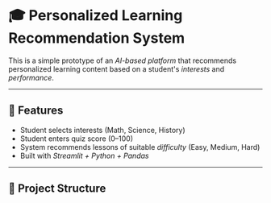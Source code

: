 # 🎓 Personalized Learning Recommendation System

This is a simple prototype of an *AI-based platform* that recommends personalized learning content based on a student's *interests* and *performance*.

---

## 🚀 Features
- Student selects interests (Math, Science, History)
- Student enters quiz score (0–100)
- System recommends lessons of suitable *difficulty* (Easy, Medium, Hard)
- Built with *Streamlit + Python + Pandas*

---

## 📂 Project Structure
